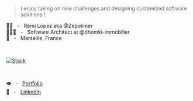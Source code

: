> I enjoy taking on new challenges and designing customized software solutions !

👋🏼 &nbsp; - &nbsp; Rémi Lopez aka @Zepolimer  
👨🏻‍💻 &nbsp; - &nbsp; Software Architect at @dhomki-immobilier  
📍 &nbsp; - &nbsp; Marseille, France  

<br/>

[![Stack](https://skillicons.dev/icons?i=py,django,ts,react,tailwind,jest,nodejs,mongodb,mysql,postgres,rabbitmq,redis,docker,github,githubactions,sentry,linux,ubuntu&perline=6)](https://skillicons.dev)

<br/>

👁️ &nbsp; - &nbsp; [Portfolio](https://remilopez.com "Go to my personnal portfolio : remilopez.com")  
💬 &nbsp; - &nbsp; [LinkedIn](https://www.linkedin.com/in/remilopez-io "Let's connect")
